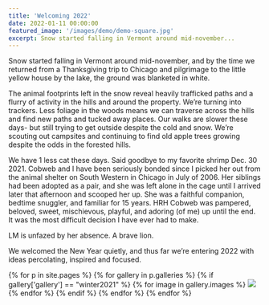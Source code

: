 ```yaml
---
title: 'Welcoming 2022'
date: 2022-01-11 00:00:00
featured_image: '/images/demo/demo-square.jpg'
excerpt: Snow started falling in Vermont around mid-november... 
---
```


Snow started falling in Vermont around mid-november, and by the time we returned from a Thanksgiving trip to Chicago and pilgrimage to the little yellow house by the lake, the ground was blanketed in white.

The animal footprints left in the snow reveal heavily trafficked paths and a flurry of activity in the hills and around the property. We’re turning into trackers. Less foliage in the woods means we can traverse across the hills and find new paths and tucked away places. Our walks are slower these days- but still trying to get outside despite the cold and snow. We’re scouting out campsites and continuing to find old apple trees growing despite the odds in the forested hills.

We have 1 less cat these days. Said goodbye to my favorite shrimp Dec. 30 2021. Cobweb and I have been seriously bonded since I picked her out from the animal shelter on South Western in Chicago in July of 2006. Her siblings had been adopted as a pair, and she was left alone in the cage until I arrived later that afternoon and scooped her up. She was a faithful companion, bedtime snuggler, and familiar for 15 years. HRH Cobweb was pampered, beloved, sweet, mischievous, playful, and adoring (of me) up until the end. It was the most difficult decision I have ever had to make.

LM is unfazed by her absence. A brave lion.

We welcomed the New Year quietly, and thus far we’re entering 2022 with ideas percolating, inspired and focused.

<div class="gallery" data-columns="3">
{% for p in site.pages %}
  {% for gallery in p.galleries %}
    {% if gallery['gallery'] == "winter2021" %}
      {% for image in gallery.images %}
        <a href="/{{ site.gallery.dir }}/{{ gallery['gallery'] }}/{{ image.src }}"
            data-pswp-width="{{ image.display_dimensions.width }}" 
            data-pswp-height="{{ image.display_dimensions.height }}"
            ><img src="/{{ site.gallery.dir }}/{{ gallery['gallery'] }}/thumbs/{{ image.src }}" />
        </a>
      {% endfor %}
    {% endif %}
  {% endfor %}
{% endfor %}
</div>


